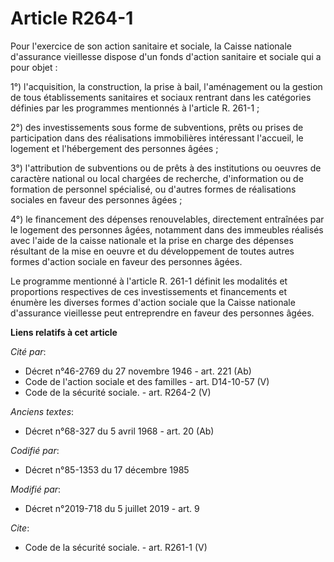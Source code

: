 # Article R264-1

Pour l'exercice de son action sanitaire et sociale, la Caisse nationale d'assurance vieillesse dispose d'un fonds d'action
sanitaire et sociale qui a pour objet :

1°) l'acquisition, la construction, la prise à bail, l'aménagement ou la gestion de tous établissements sanitaires et sociaux
rentrant dans les catégories définies par les programmes mentionnés à l'article R. 261-1 ;

2°) des investissements sous forme de subventions, prêts ou prises de participation dans des réalisations immobilières
intéressant l'accueil, le logement et l'hébergement des personnes âgées ;

3°) l'attribution de subventions ou de prêts à des institutions ou oeuvres de caractère national ou local chargées de
recherche, d'information ou de formation de personnel spécialisé, ou d'autres formes de réalisations sociales en faveur des
personnes âgées ;

4°) le financement des dépenses renouvelables, directement entraînées par le logement des personnes âgées, notamment dans des
immeubles réalisés avec l'aide de la caisse nationale et la prise en charge des dépenses résultant de la mise en oeuvre et du
développement de toutes autres formes d'action sociale en faveur des personnes âgées.

Le programme mentionné à l'article R. 261-1 définit les modalités et proportions respectives de ces investissements et
financements et énumère les diverses formes d'action sociale que la Caisse nationale d'assurance vieillesse peut entreprendre
en faveur des personnes âgées.

**Liens relatifs à cet article**

_Cité par_:

  - Décret n°46-2769 du 27 novembre 1946 - art. 221 (Ab)
  - Code de l'action sociale et des familles - art. D14-10-57 (V)
  - Code de la sécurité sociale. - art. R264-2 (V)

_Anciens textes_:

  - Décret n°68-327 du 5 avril 1968 - art. 20 (Ab)

_Codifié par_:

  - Décret n°85-1353 du 17 décembre 1985

_Modifié par_:

  - Décret n°2019-718 du 5 juillet 2019 - art. 9

_Cite_:

  - Code de la sécurité sociale. - art. R261-1 (V)
